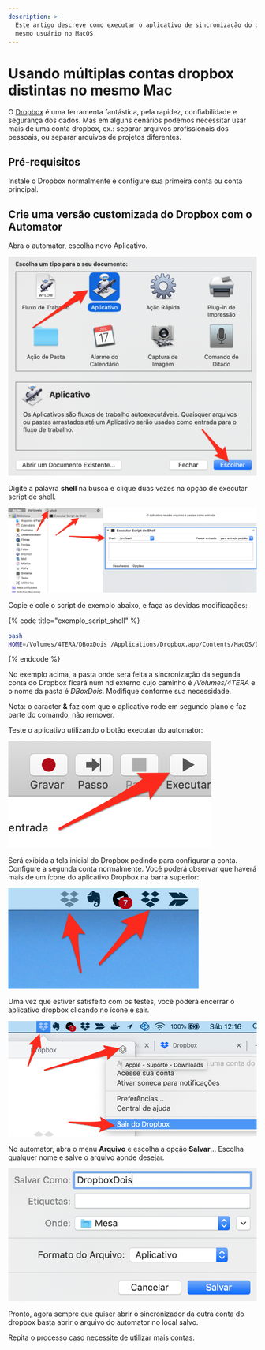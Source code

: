 ```yaml
---
description: >-
  Este artigo descreve como executar o aplicativo de sincronização do dropbox no
  mesmo usuário no MacOS
---
```


# Usando múltiplas contas dropbox distintas no mesmo Mac

O [Dropbox](https://db.tt/P5toR86EQi) é uma ferramenta fantástica, pela rapidez, confiabilidade e segurança dos dados. Mas em alguns cenários podemos necessitar usar mais de uma conta dropbox, ex.: separar arquivos profissionais dos pessoais, ou separar arquivos de projetos diferentes.

## Pré-requisitos

Instale o Dropbox normalmente e configure sua primeira conta ou conta principal.

## Crie uma versão customizada do Dropbox com o Automator

Abra o automator, escolha novo Aplicativo.

![Tela inicial de novo projeto do automator.](../../.gitbook/assets/image%20%2810%29.png)

Digite a palavra **shell** na busca e clique duas vezes na opção de executar script de shell.

![](../../.gitbook/assets/image%20%2813%29.png)

Copie e cole o script de exemplo abaixo, e faça as devidas modificações:

{% code title="exemplo\_script\_shell" %}
```bash
bash
HOME=/Volumes/4TERA/DBoxDois /Applications/Dropbox.app/Contents/MacOS/Dropbox &
```
{% endcode %}

No exemplo acima, a pasta onde será feita a sincronização da segunda conta do Dropbox ficará num hd externo cujo caminho é _/Volumes/4TERA_ e o nome da pasta é _DBoxDois_. Modifique conforme sua necessidade.

Nota: o caracter **&** faz com que o aplicativo rode em segundo plano e faz parte do comando, não remover.

Teste o aplicativo utilizando o botão executar do automator:

![](../../.gitbook/assets/image%20%284%29.png)

Será exibida a tela inicial do Dropbox pedindo para configurar a conta. Configure a segunda conta normalmente. Você poderá observar que haverá mais de um ícone do aplicativo Dropbox na barra superior:

![Duas inst&#xE2;ncias do Dropbox em execu&#xE7;&#xE3;o](../../.gitbook/assets/image%20%2817%29.png)

Uma vez que estiver satisfeito com os testes, você poderá encerrar o aplicativo dropbox clicando no ícone e sair.

![Saindo do dropbox](../../.gitbook/assets/image.png)

No automator, abra o menu **Arquivo** e escolha a opção **Salvar**... Escolha qualquer nome e salve o arquivo aonde desejar.

![Tela de salvar do automator](../../.gitbook/assets/image%20%2812%29.png)

Pronto, agora sempre que quiser abrir o sincronizador da outra conta do dropbox basta abrir o arquivo do automator no local salvo.

Repita o processo caso necessite de utilizar mais contas.

